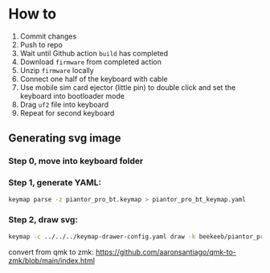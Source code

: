 # How to

1. Commit changes
2. Push to repo
3. Wait until Github action `build` has completed
4. Download `firmware` from completed action
5. Unzip `firmware` locally
6. Connect one half of the keyboard with cable
7. Use mobile sim card ejector (little pin) to double click and set the keyboard into bootloader mode
8. Drag `uf2` file into keyboard
9. Repeat for second keyboard

## Generating svg image

### Step 0, move into keyboard folder

### Step 1, generate YAML:

```bash
keymap parse -z piantor_pro_bt.keymap > piantor_pro_bt_keymap.yaml
```

### Step 2, draw svg:

```bash
keymap -c ../../../keymap-drawer-config.yaml draw -k beekeeb/piantor_pro -l LAYOUT_split_3x6_3 piantor_pro_bt_keymap.yaml > piantor_pro_bt_keymap.svg
```

convert from qmk to zmk:
https://github.com/aaronsantiago/qmk-to-zmk/blob/main/index.html

